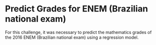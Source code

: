 # Predict Grades for ENEM (Brazilian national exam)
For this challenge, it was necessary to predict the mathematics grades of the 2016 ENEM (Brazilian national exam) using a regression model.
